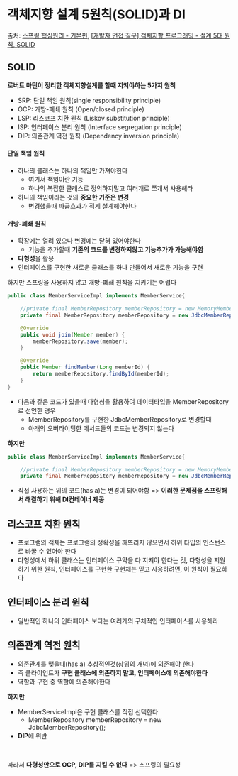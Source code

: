 # 객체지향 설계 5원칙(SOLID)과 DI

출처: [스프링 핵심원리 - 기본편](https://www.inflearn.com/course/%EC%8A%A4%ED%94%84%EB%A7%81-%ED%95%B5%EC%8B%AC-%EC%9B%90%EB%A6%AC-%EA%B8%B0%EB%B3%B8%ED%8E%B8/dashboard),  [[개발자 면접 질문] 객체지향 프로그래밍 - 설계 5대 원칙, SOLID](https://www.youtube.com/watch?v=KO2xdqOZSAs)

## SOLID

 **로버트 마틴이 정리한 객체지향설계를 할때 지켜야하는 5가지 원칙**
 
* SRP: 단일 책임 원칙(single responsibility principle)
* OCP: 개방-폐쇄 원칙 (Open/closed principle)
* LSP: 리스코프 치환 원칙 (Liskov substitution principle)
* ISP: 인터페이스 분리 원칙 (Interface segregation principle)
* DIP: 의존관계 역전 원칙 (Dependency inversion principle)

#### 단일 책임 원칙

* 하나의 클래스는 하나의 책임만 가져야한다
  * 여기서 책임이란 기능
  * 하나의 복잡한 클래스로 정의하지말고 여러개로 쪼개서 사용해라
* 하나의 책임이라는 것의 **중요한 기준은 변경**
  * 변경했을때 파급효과가 적게 설계해야한다

#### 개방-폐쇄 원칙

* 확장에는 열려 있으나 변경에는 닫혀 있어야한다
  * 기능을 추가할때 **기존의 코드를 변경하지않고 기능추가가 가능해야함**
* **다형성**을 활용
* 인터페이스를 구현한 새로운 클래스를 하나 만들어서 새로운 기능을 구현

하지만 스프링을 사용하지 않고 개방-폐쇄 원칙을 지키기는 어렵다

```java
public class MemberServiceImpl implements MemberService{

    //private final MemberRepository memberRepository = new MemoryMemberRepository();
    private final MemberRepository memberRepository = new JdbcMemberRepository();

    @Override
    public void join(Member member) {
        memberRepository.save(member);
    }

    @Override
    public Member findMember(Long memberId) {
        return memberRepository.findById(memberId);
    }
}
```

* 다음과 같은 코드가 있을때 다형성을 활용하여 데이터타입을 MemberRepository로 선언한 경우
  * MemberRepository를 구현한 JdbcMemberRepository로 변경할때
  * 아래의 오버라이딩한 메서드들의 코드는 변경되지 않는다

**하지만**

```java
public class MemberServiceImpl implements MemberService{

    //private final MemberRepository memberRepository = new MemoryMemberRepository();
    private final MemberRepository memberRepository = new JdbcMemberRepository();

```

* 직접 사용하는 위의 코드(has a)는 변경이 되어야함 => **이러한 문제점을 스프링해서 해결하기 위해 DI컨테이너 제공**

## 리스코프 치환 원칙

* 프로그램의 객체는 프로그램의 정확성을 깨뜨리지 않으면서 하위 타입의 인스턴스로 바꿀 수 있어야 한다
* 다형성에서 하위 클래스는 인터페이스 규약을 다 지켜야 한다는 것, 다형성을 지원하기 위한 원칙, 인터페이스를 구현한 구현체는 믿고 사용하려면, 이 원칙이 필요하다

## 인터페이스 분리 원칙

* 일반적인 하나의 인터페이스 보다는 여러개의 구체적인 인터페이스를 사용해라

## 의존관계 역전 원칙

* 의존관계를 맺을때(has a) 추상적인것(상위의 개념)에 의존해야 한다
* 즉 클라이언트가 **구현 클래스에 의존하지 말고, 인터페이스에 의존해야한다**
* 역할과 구현 중 역할에 의존해야한다

**하지만**

* MemberServiceImpl은 구현 클래스를 직접 선택한다
  * MemberRepository memberRepository = new JdbcMemberRepository();
* **DIP**에 위반

<br>

따라서 **다형성만으로 OCP, DIP를 지킬 수 없다** => 스프링의 필요성


